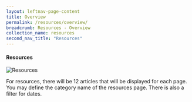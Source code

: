 ```yaml
---
layout: leftnav-page-content
title: Overview
permalink: /resources/overview/
breadcrumb: Resources - Overview
collection_name: resources
second_nav_title: "Resources"
---
```

#### **Resources**
![Resources](/images/resources/resource-page.PNG)

For resources, there will be 12 articles that will be displayed for each page. 
You may define the category name of the resources page. There is also a filter for dates.
